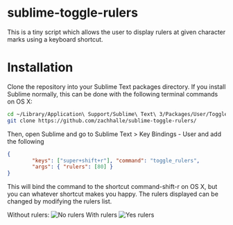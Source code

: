 # sublime-toggle-rulers

This is a tiny script which allows the user to display rulers at given character marks using a keyboard shortcut.

# Installation

Clone the repository into your Sublime Text packages directory. If you install Sublime normally, this can be done with the following terminal commands on OS X:

```bash
cd ~/Library/Application\ Support/Sublime\ Text\ 3/Packages/User/ToggleRulers.py
git clone https://github.com/zachhalle/sublime-toggle-rulers/
```

Then, open Sublime and go to Sublime Text > Key Bindings - User and add the following

```json
{ 
    	"keys": ["super+shift+r"], "command": "toggle_rulers", 
    	"args": { "rulers": [80] } 
}
```

This will bind the command to the shortcut command-shift-r on OS X, but you can whatever shortcut makes you happy. The rulers displayed can be changed by modifying the rulers list.

Without rulers:
![No rulers](http://i.imgur.com/BcxkKbG.png)
With rulers
![Yes rulers](http://i.imgur.com/EWOIU2d.png)
